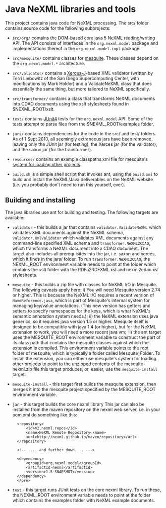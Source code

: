 Java NeXML libraries and tools
==============================

This project contains java code for NeXML processing. The src/ folder contains source code 
for the following subprojects:

* `src/org/` contains the DOM-based core java 5 NeXML reading/writing API. The API 
consists of interfaces in the `org.nexml.model` package and implementations thereof in 
the `org.nexml.model.impl` package.

* `src/mesquite/` contains classes for [mesquite](http://mesquiteproject.org). These 
classes depend on the `org.nexml.model.*` architecture.

* `src/validator/` contains a [Xerces-J](http://xerces.apache.org/xerces-j/)-based
XML validator (written by Terri Liebowitz of the San Diego Supercomputing Center, with 
modifications by Mark Holder) and a ValidateNeXML class that does essentially the same 
thing, but more tailored to NeXML specifically.

* `src/transformer/` contains a class that transforms NeXML documents into CDAO documents 
using the xslt stylesheets found in $NEXML_ROOT/xslt.

* `test/` contains [JUnit4](http://www.junit.org/) tests for the `org.nexml.model` API. 
Some of the tests attempt to parse files from the $NEXML_ROOT/examples folder.

* `jars/` contains dependencies for the code in the src/ and test/ folders. As of 1 Sept 
2010, all seemingly extraneous jars have been removed, leaving only the JUnit jar (for 
testing), the Xerces jar (for the validator), and the saxon jar (for the transformer).

* `resources/` contains an example classpaths.xml file for mesquite's 
[system for loading other projects](http://mesquiteproject.org/mesquite/download/source.html#classPaths).
		
* `build.sh` is a simple shell script that invokes ant, using the `build.xml` to build and 
install the NeXML/Java deliverables on the NeXML website (i.e. you probably don't need to 
run this yourself, ever).

Building and installing
-----------------------

The java libraries use ant for building and testing. The following targets are available:

* `validator` - this builds a jar that contains `validator.ValidateNeXML` which validates 
XML documents against the NeXML schema, `validator.XmlValidator` which validates XML 
documents against any command-line specified XML schema and `transformer.NeXML2CDAO`, 
which transforms a NeXML document into a CDAO document. The target also includes all 
prerequisites into the jar, i.e. saxon and xerces, which it finds in the  jars/ folder. 
To run `transformer.NeXML2CDAO`, the NEXML_ROOT environment variable needs to point at the 
folder which contains the xslt folder with the RDFa2RDFXML.xsl and nexml2cdao.xsl 
stylesheets.

* `mesquite` - this builds a zip file with classes for NeXML I/O in Mesquite. The 
following caveats apply here: i) You will need Mesquite version 2.74 or higher. This is 
because the NeXML I/O requires a recent version of `NameReference.java`, which is part of 
Mesquite's internal system for managing key/value annotations. (This new version has getters
and setters to specify namespaces for the keys, which is what NeXML's semantic annotation 
system needs.); ii) the NeXML extension uses java generics, so it requires java version 
1.5 or higher. Mesquite itself is designed to be compatible with java 1.4 (or higher), but 
for the NeXML extension to work, you will need a more recent java vm; iii) the ant target 
uses the MESQUITE_ROOT environment variable to construct the part of its class path that
contains the mesquite classes against which the extension is compiled. This environment 
variable points to the root folder of mesquite, which is typically a folder called 
Mesquite_Folder. To install the extension, you can either use mesquite's system for 
loading other projects to point to the unzipped contents of the mesquite-nexml.zip file 
this target produces, or, easier, use the `mesquite-install` target.

* `mesquite-install` - this target first builds the mesquite extension, then merges it 
into the mesquite project specified by the MESQUITE_ROOT environment variable.

* `jar` - this target builds the core nexml library This jar can also be installed from 
the maven repository on the nexml web server, i.e. in your pom.xml do something like this:

		<repository>
			<id>m2.nexml.repos</id>
			<name>NeXML Remote Repository</name>
			<url>http://nexml.github.io/maven/repository</url>
		</repository>		
		
		<!-- .... and further down.... --->
		
		<dependency>
			<groupId>org.nexml.model</groupId>
			<artifactId>nexml</artifactId>
			<version>1.5-SNAPSHOT</version>
		</dependency>
		</pre>
	
* `test` - this target runs JUnit tests on the core nexml library.  To run these, the
NEXML_ROOT environment variable needs to point at the folder which contains the examples 
folder with NeXML example documents. 
